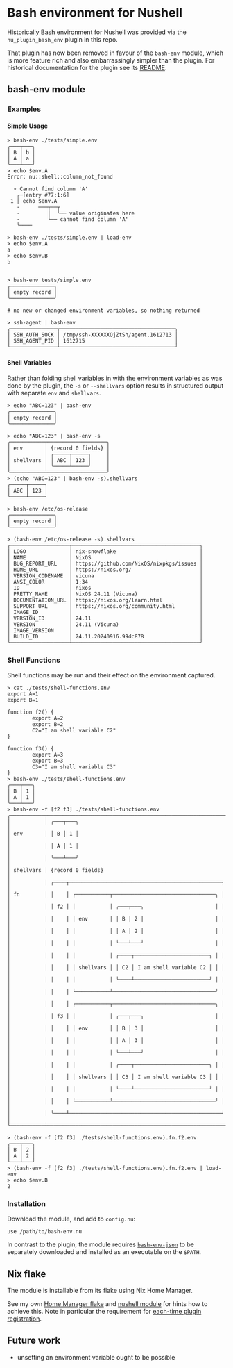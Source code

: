 # Bash environment for Nushell

Historically Bash environment for Nushell was provided via the `nu_plugin_bash_env` plugin in this repo.

That plugin has now been removed in favour of the `bash-env` module, which is more feature rich and also embarrassingly simpler than the plugin.  For historical documentation for the plugin see its [README](README.plugin.md).

## bash-env module

### Examples

#### Simple Usage
```
> bash-env ./tests/simple.env
╭───┬───╮
│ B │ b │
│ A │ a │
╰───┴───╯
> echo $env.A
Error: nu::shell::column_not_found

  × Cannot find column 'A'
   ╭─[entry #77:1:6]
 1 │ echo $env.A
   ·      ───┬──┬
   ·         │  ╰── value originates here
   ·         ╰── cannot find column 'A'
   ╰────

> bash-env ./tests/simple.env | load-env
> echo $env.A
a
> echo $env.B
b


> bash-env tests/simple.env
╭──────────────╮
│ empty record │
╰──────────────╯

# no new or changed environment variables, so nothing returned

> ssh-agent | bash-env
╭───────────────┬─────────────────────────────────────╮
│ SSH_AUTH_SOCK │ /tmp/ssh-XXXXXXOjZtSh/agent.1612713 │
│ SSH_AGENT_PID │ 1612715                             │
╰───────────────┴─────────────────────────────────────╯
```

#### Shell Variables

Rather than folding shell variables in with the environment variables as was done by the plugin, the `-s` or `--shellvars` option results in structured output with separate `env` and `shellvars`.

```
> echo "ABC=123" | bash-env
╭──────────────╮
│ empty record │
╰──────────────╯

> echo "ABC=123" | bash-env -s
╭───────────┬───────────────────╮
│ env       │ {record 0 fields} │
│           │ ╭─────┬─────╮     │
│ shellvars │ │ ABC │ 123 │     │
│           │ ╰─────┴─────╯     │
╰───────────┴───────────────────╯
> (echo "ABC=123" | bash-env -s).shellvars
╭─────┬─────╮
│ ABC │ 123 │
╰─────┴─────╯

> bash-env /etc/os-release
╭──────────────╮
│ empty record │
╰──────────────╯

> (bash-env /etc/os-release -s).shellvars
╭───────────────────┬─────────────────────────────────────────╮
│ LOGO              │ nix-snowflake                           │
│ NAME              │ NixOS                                   │
│ BUG_REPORT_URL    │ https://github.com/NixOS/nixpkgs/issues │
│ HOME_URL          │ https://nixos.org/                      │
│ VERSION_CODENAME  │ vicuna                                  │
│ ANSI_COLOR        │ 1;34                                    │
│ ID                │ nixos                                   │
│ PRETTY_NAME       │ NixOS 24.11 (Vicuna)                    │
│ DOCUMENTATION_URL │ https://nixos.org/learn.html            │
│ SUPPORT_URL       │ https://nixos.org/community.html        │
│ IMAGE_ID          │                                         │
│ VERSION_ID        │ 24.11                                   │
│ VERSION           │ 24.11 (Vicuna)                          │
│ IMAGE_VERSION     │                                         │
│ BUILD_ID          │ 24.11.20240916.99dc878                  │
╰───────────────────┴─────────────────────────────────────────╯
```

### Shell Functions

Shell functions may be run and their effect on the environment captured.

```
> cat ./tests/shell-functions.env
export A=1
export B=1

function f2() {
        export A=2
        export B=2
        C2="I am shell variable C2"
}

function f3() {
        export A=3
        export B=3
        C3="I am shell variable C3"
}
> bash-env ./tests/shell-functions.env
╭───┬───╮
│ B │ 1 │
│ A │ 1 │
╰───┴───╯
> bash-env -f [f2 f3] ./tests/shell-functions.env
╭───────────┬──────────────────────────────────────────────────────────╮
│           │ ╭───┬───╮                                                │
│ env       │ │ B │ 1 │                                                │
│           │ │ A │ 1 │                                                │
│           │ ╰───┴───╯                                                │
│ shellvars │ {record 0 fields}                                        │
│           │ ╭────┬─────────────────────────────────────────────────╮ │
│ fn        │ │    │ ╭───────────┬─────────────────────────────────╮ │ │
│           │ │ f2 │ │           │ ╭───┬───╮                       │ │ │
│           │ │    │ │ env       │ │ B │ 2 │                       │ │ │
│           │ │    │ │           │ │ A │ 2 │                       │ │ │
│           │ │    │ │           │ ╰───┴───╯                       │ │ │
│           │ │    │ │           │ ╭────┬────────────────────────╮ │ │ │
│           │ │    │ │ shellvars │ │ C2 │ I am shell variable C2 │ │ │ │
│           │ │    │ │           │ ╰────┴────────────────────────╯ │ │ │
│           │ │    │ ╰───────────┴─────────────────────────────────╯ │ │
│           │ │    │ ╭───────────┬─────────────────────────────────╮ │ │
│           │ │ f3 │ │           │ ╭───┬───╮                       │ │ │
│           │ │    │ │ env       │ │ B │ 3 │                       │ │ │
│           │ │    │ │           │ │ A │ 3 │                       │ │ │
│           │ │    │ │           │ ╰───┴───╯                       │ │ │
│           │ │    │ │           │ ╭────┬────────────────────────╮ │ │ │
│           │ │    │ │ shellvars │ │ C3 │ I am shell variable C3 │ │ │ │
│           │ │    │ │           │ ╰────┴────────────────────────╯ │ │ │
│           │ │    │ ╰───────────┴─────────────────────────────────╯ │ │
│           │ ╰────┴─────────────────────────────────────────────────╯ │
╰───────────┴──────────────────────────────────────────────────────────╯

> (bash-env -f [f2 f3] ./tests/shell-functions.env).fn.f2.env
╭───┬───╮
│ B │ 2 │
│ A │ 2 │
╰───┴───╯
> (bash-env -f [f2 f3] ./tests/shell-functions.env).fn.f2.env | load-env
> echo $env.B
2

```

### Installation

Download the module, and add to `config.nu`:

```
use /path/to/bash-env.nu
```

In contrast to the plugin, the module requires [`bash-env-json`](https://github.com/tesujimath/bash-env-json) to be separately downloaded and installed as an executable on the `$PATH`.

## Nix flake

The module is installable from its flake using Nix Home Manager.

See my own [Home Manager flake](https://github.com/tesujimath/home.nix/blob/main/flake.nix#L12) and [nushell module](https://github.com/tesujimath/home.nix/blob/main/modules/nushell/default.nix) for hints how to achieve this.  Note in particular the requirement for [each-time plugin registration](https://github.com/tesujimath/home.nix/blob/main/modules/nushell/config.nu#L761).

## Future work

- unsetting an environment variable ought to be possible
